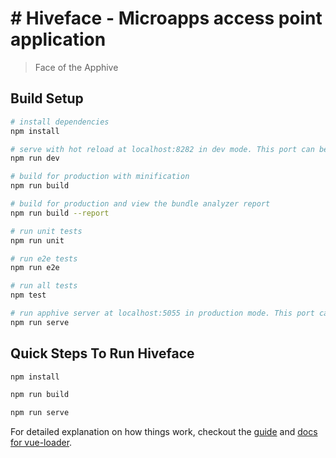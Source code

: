 # # Hiveface - Microapps access point application

> Face of the Apphive

## Build Setup

``` bash
# install dependencies
npm install

# serve with hot reload at localhost:8282 in dev mode. This port can be changed through config/index.js 
npm run dev

# build for production with minification
npm run build

# build for production and view the bundle analyzer report
npm run build --report

# run unit tests
npm run unit

# run e2e tests
npm run e2e

# run all tests
npm test

# run apphive server at localhost:5055 in production mode. This port can be changed through server/config.js
npm run serve
```

## Quick Steps To Run Hiveface
``` bash
npm install

npm run build

npm run serve
```


For detailed explanation on how things work, checkout the [guide](http://vuejs-templates.github.io/webpack/) and [docs for vue-loader](http://vuejs.github.io/vue-loader).
